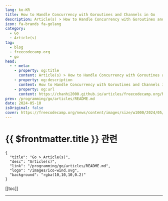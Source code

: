 ```yaml
---
lang: ko-KR
title: How to Handle Concurrency with Goroutines and Channels in Go
description: Article(s) > How to Handle Concurrency with Goroutines and Channels in Go
icon: fa-brands fa-golang
category: 
  - Go
  - Article(s)
tag: 
  - blog
  - freecodecamp.org
  - go
head:
  - - meta:
    - property: og:title
      content: Article(s) > How to Handle Concurrency with Goroutines and Channels in Go
    - property: og:description
      content: How to Handle Concurrency with Goroutines and Channels in Go
    - property: og:url
      content: https://chanhi2000.github.io/articles/freecodecamp.org/how-to-handle-concurrency-in-go.html
prev: /programming/go/articles/README.md
date: 2024-05-10
isOriginal: false
cover: https://freecodecamp.org/news/content/images/size/w1000/2024/05/joshua-sortino-LqKhnDzSF-8-unsplash.jpg
---
```


# {{ $frontmatter.title }} 관련

```component VPCard
{
  "title": "Go > Article(s)",
  "desc": "Article(s)",
  "link": "/programming/go/articles/README.md",
  "logo": "/images/ico-wind.svg",
  "background": "rgba(10,10,10,0.2)"
}
```

[[toc]]

---

<SiteInfo
  name="How to Handle Concurrency with Goroutines and Channels in Go"
  desc="Concurrency is the ability of a program to perform multiple tasks simultaneously. It is a crucial aspect of building scalable and responsive systems.  Go's concurrency model is based on the concept of goroutines, lightweight threads that can run multiple functions concurrently, and channels, a built-in communication mechanism for safe..."
  url="https://freecodecamp.org/news/how-to-handle-concurrency-in-go/"
  logo="https://cdn.freecodecamp.org/universal/favicons/favicon.ico"
  preview="https://freecodecamp.org/news/content/images/size/w1000/2024/05/joshua-sortino-LqKhnDzSF-8-unsplash.jpg"/>

<!-- TODO: 작성 -->

